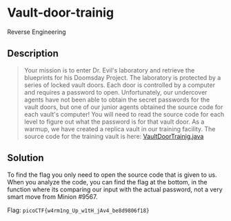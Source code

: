 # Vault-door-trainig
Reverse Engineering

## Description
>Your mission is to enter Dr. Evil's laboratory and retrieve the blueprints for his Doomsday Project. The laboratory is protected by a series of locked vault doors. Each door is controlled by a computer and requires a password to open. Unfortunately, our undercover agents have not been able to obtain the secret passwords for the vault doors, but one of our junior agents obtained the source code for each vault's computer! You will need to read the source code for each level to figure out what the password is for that vault door. As a warmup, we have created a replica vault in our training facility. The source code for the training vault is here: [VaultDoorTrainig.java](https://jupiter.challenges.picoctf.org/static/a4a1ca9c54d8fac9404f9cbc50d9751a/VaultDoorTraining.java)

## Solution
To find the flag you only need to open the source code that is given to us. 
When you analyze the code, you can find the flag at the bottom, in the function where its comparing our input with the actual password, not a very smart move from Minion #9567.

Flag: `picoCTF{w4rm1ng_Up_w1tH_jAv4_be8d9806f18}`